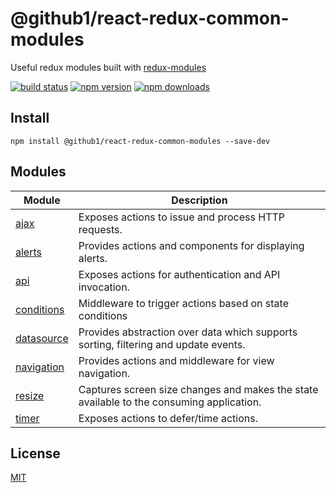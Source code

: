 # @github1/react-redux-common-modules

Useful redux modules built with [redux-modules](https://github.com/github1/redux-modules)

[![build status](https://img.shields.io/travis/github1/react-redux-common-modules/master.svg?style=flat-square)](https://travis-ci.org/github1/react-redux-common-modules)
[![npm version](https://img.shields.io/npm/v/@github1/react-redux-common-modules.svg?style=flat-square)](https://www.npmjs.com/package/@github1/react-redux-common-modules)
[![npm downloads](https://img.shields.io/npm/dm/@github1/react-redux-common-modules.svg?style=flat-square)](https://www.npmjs.com/package/@github1/react-redux-common-modules)

## Install
```shell
npm install @github1/react-redux-common-modules --save-dev
```

## Modules

| Module  | Description |
| ------------- | ------------- |
| [ajax](./src/ajax) | Exposes actions to issue and process HTTP requests. |
| [alerts](./src/alerts) | Provides actions and components for displaying alerts. |
| [api](./src/api) | Exposes actions for authentication and API invocation. |
| [conditions](./src/conditions) | Middleware to trigger actions based on state conditions |
| [datasource](./src/datasource) | Provides abstraction over data which supports sorting, filtering and update events. |
| [navigation](./src/navigation) | Provides actions and middleware for view navigation.  |
| [resize](./src/resize) | Captures screen size changes and makes the state available to the consuming application. |
| [timer](./src/timer) | Exposes actions to defer/time actions. |

## License
[MIT](LICENSE.md)